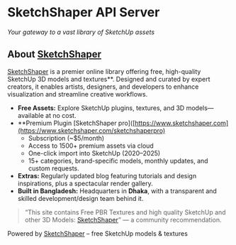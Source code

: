 # SketchShaper API Server

*Your gateway to a vast library of SketchUp assets*

## About [SketchShaper](https://www.sketchshaper.com)

[SketchShaper](https://www.sketchshaper.com) is a premier online library offering free, high-quality SketchUp 3D models and textures**. Designed and curated by expert creators, it enables artists, designers, and developers to enhance visualization and streamline creative workflows.

- **Free Assets:** Explore SketchUp plugins, textures, and 3D models—available at no cost.
- **Premium Plugin [SketchShaper pro]([https://www.sketchshaper.com](https://www.sketchshaper.com/sketchshaperpro)
  - Subscription (~$5/month)  
  - Access to 1500+ premium assets via cloud  
  - One-click import into SketchUp (2020–2025)  
  - 15+ categories, brand-specific models, monthly updates, and custom requests.  
- **Extras:** Regularly updated blog featuring tutorials and design inspirations, plus a spectacular render gallery.
- **Built in Bangladesh:** Headquarters in **Dhaka**, with a transparent and skilled development/design team behind it.

> “This site contains Free PBR Textures and high quality SketchUp and other 3D Models: [SketchShaper](https://www.sketchshaper.com)” — a community recommendation.


Powered by [SketchShaper](https://www.sketchshaper.com) – free SketchUp models & textures




